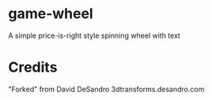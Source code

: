 # game-wheel
A simple price-is-right style spinning wheel with text

# Credits
"Forked" from David DeSandro
3dtransforms.desandro.com
